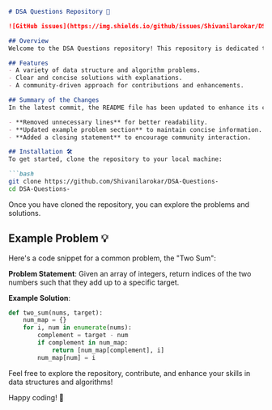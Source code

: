 ```markdown
# DSA Questions Repository 🧠

![GitHub issues](https://img.shields.io/github/issues/Shivanilarokar/DSA-Questions-) ![GitHub forks](https://img.shields.io/github/forks/Shivanilarokar/DSA-Questions-) ![GitHub stars](https://img.shields.io/github/stars/Shivanilarokar/DSA-Questions-)

## Overview
Welcome to the DSA Questions repository! This repository is dedicated to providing a collection of data structures and algorithms problems along with their solutions to help you enhance your coding skills and prepare for technical interviews.

## Features
- A variety of data structure and algorithm problems.
- Clear and concise solutions with explanations.
- A community-driven approach for contributions and enhancements.

## Summary of the Changes
In the latest commit, the README file has been updated to enhance its clarity and engagement. The following changes were made:

- **Removed unnecessary lines** for better readability.
- **Updated example problem section** to maintain concise information.
- **Added a closing statement** to encourage community interaction.

## Installation 🛠️
To get started, clone the repository to your local machine:

```bash
git clone https://github.com/Shivanilarokar/DSA-Questions-
cd DSA-Questions-
```

Once you have cloned the repository, you can explore the problems and solutions.

## Example Problem 💡
Here's a code snippet for a common problem, the "Two Sum":

**Problem Statement**: Given an array of integers, return indices of the two numbers such that they add up to a specific target.

**Example Solution**:

```python
def two_sum(nums, target):
    num_map = {}
    for i, num in enumerate(nums):
        complement = target - num
        if complement in num_map:
            return [num_map[complement], i]
        num_map[num] = i
```

Feel free to explore the repository, contribute, and enhance your skills in data structures and algorithms!

Happy coding! 🎉
```